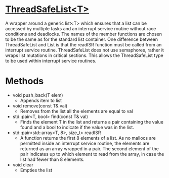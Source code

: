 # [ThreadSafeList\<T>](../lib/ThreadSafeList/ThreadSafeList.hpp)

A wrapper around a generic list\<T> which ensures that a list can be accessed by multiple tasks and an interrupt service routine without race conditions and deadlocks. The names of the member functions are chosen to be the same as for the standard list container. One difference between ThreadSafeList and List is that the readISR function must be called from an interrupt service routine. ThreadSafeList does not use semaphores, rather it wraps list mutations in critical sections. This allows the ThreadSafeList type to be used within interrupt service routines. 

# Methods

- void push_back(T elem)
    - Appends item to list
- void remove(const T& val)
    - Removes from the list all the elements are equal to val
- std::pair<T, bool> find(const T& val)
    - Finds the element T in the list and returns a pair containing the value found and a bool to indicate if the value was in the list.
- std::pair<std::array<T, 8>, size_t> readISR
    - A function returns the first 8 elements of a list. As no mallocs are permitted inside an interrupt service routine, the elements are returned as an array wrapped in a pair. The second element of the pair indicates up to which element to read from the array, in case the list had fewer than 8 elements.
- void clear
    - Empties the list